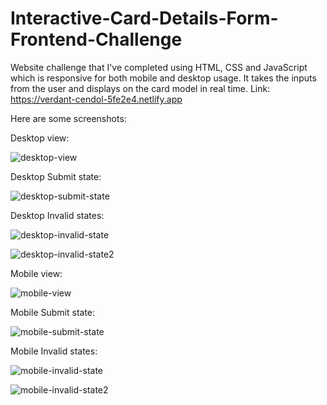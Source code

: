 # Interactive-Card-Details-Form-Frontend-Challenge
Website challenge that I've completed using HTML, CSS and JavaScript which is responsive for both mobile and desktop usage. It takes the inputs from the user and displays on the card model in real time. Link: https://verdant-cendol-5fe2e4.netlify.app

Here are some screenshots:

Desktop view:

![desktop-view](https://user-images.githubusercontent.com/74245258/192998542-6fe3c83a-d99a-4ab5-995b-3e418ac559c3.png)

Desktop Submit state:

![desktop-submit-state](https://user-images.githubusercontent.com/74245258/192998610-51e54c4f-51ea-4566-a263-e712e0fdba51.png)

Desktop Invalid states:

![desktop-invalid-state](https://user-images.githubusercontent.com/74245258/192998667-50ec27e5-d9e9-437d-bb50-2960cc84051c.png)

![desktop-invalid-state2](https://user-images.githubusercontent.com/74245258/192998676-cfb3c83a-e4c4-461b-b1d7-2121f03186e6.png)

Mobile view:

![mobile-view](https://user-images.githubusercontent.com/74245258/192998706-2bf69ded-d1d8-42e0-9fb3-c5a4776d5b44.png)

Mobile Submit state:

![mobile-submit-state](https://user-images.githubusercontent.com/74245258/192998760-85f16910-6b9c-47fb-96b5-b2ffe4263a84.png)

Mobile Invalid states:

![mobile-invalid-state](https://user-images.githubusercontent.com/74245258/192998815-659ae532-65cb-4105-80af-dfb05e00264d.png)

![mobile-invalid-state2](https://user-images.githubusercontent.com/74245258/192998850-4b4a9929-4689-45d5-bb45-55c025a4ccdd.png)
